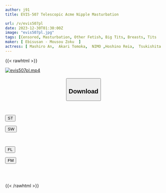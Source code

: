 ```yaml
---
author: j91
title: EVIS-507 Telescopic Acme Nipple Masturbation

url: /v/evis507pl
date: 2023-12-30T01:30:00Z
image: "evis507pl.jpg"
tags: [Censored, Masturbation, Other Fetish, Big Tits, Breasts, Tits	]
maker: [ Ebisusan - Mousou Zoku  ]
actress: [ Mashiro An,  Akari Tomoka,  NIMO ,Hoshino Reia,  Tsukishita Airi,  Natsuhi Kaze,  Nagano Sayaka,  Hanai Shizuku]
---
```



{{< rawhtml >}}

<div class="video" data-videoid="YLl1am98ykcLGx">
    <a href="javascript:;">
        <img src="/v/evis507pl/evis507pl.jpg" width="WIDTH" height="HEIGHT" alt="evis507pl.mp4" loading="lazy">
    </a>
</div>

<script type="text/javascript" src="https://j91.asia/asset/on-demand-st.js"></script>

<br>
  <link rel="stylesheet" href="https://j91.asia/asset/bs5.css">
  
  <center>
  <button class="btn btn-primary" type="button" data-bs-toggle="collapse" data-bs-target=".multi-collapse" aria-expanded="false" aria-controls="multiCollapseExample1 multiCollapseExample2"><h2>Download</h2></button></center>
</p>
<div class="row">
  <div class="col">
    <div class="collapse multi-collapse" id="multiCollapseExample1">
      <div class="card card-body">
	      	      <br>
<div class="buttons">  
<p><a href="https://streamtape.to/v/YLl1am98ykcLGx" target="_blank"><button class="btn-hover color-3"><i class="fa fa-download"></i> ST</button></a></p>
<p><a href="https://flaswish.com/viu2a0zixfkg" target="_blank"><button class="btn-hover color-2"><i class="fa fa-download"></i> SW</button></a></p></div>
    </div>
  </div>
</div>
  <div class="col">
    <div class="collapse multi-collapse" id="multiCollapseExample2">
      <div class="card card-body">
	      <br>
<div class="buttons">
<p><a href="javascript:;" target="_blank"><button class="btn-hover color-9"><i class="fa fa-download"></i> FL</button></a></p>
<p><a href="javascript:;" target="_blank"><button class="btn-hover color-8"><i class="fa fa-download"></i> FM</button></a></p></div>
<br><br>
      </div>
    </div>
  </div>
</div>

{{< /rawhtml >}}